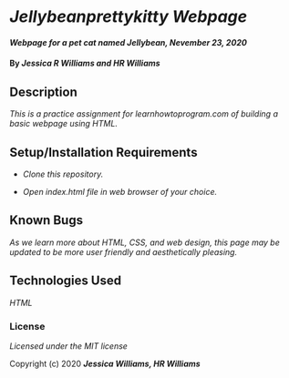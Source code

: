 # _Jellybeanprettykitty Webpage_

#### _Webpage for a pet cat named Jellybean, Nevember 23, 2020_

#### By _**Jessica R Williams and HR Williams**_

## Description

_This is a practice assignment for learnhowtoprogram.com of building a basic webpage using HTML._

## Setup/Installation Requirements

* _Clone this repository._

* _Open index.html file in web browser of your choice._

## Known Bugs

_As we learn more about HTML, CSS, and web design, this page may be updated to be more user friendly and aesthetically pleasing._

## Technologies Used

_HTML_

### License

*Licensed under the MIT license*

Copyright (c) 2020 **_Jessica Williams, HR Williams_**